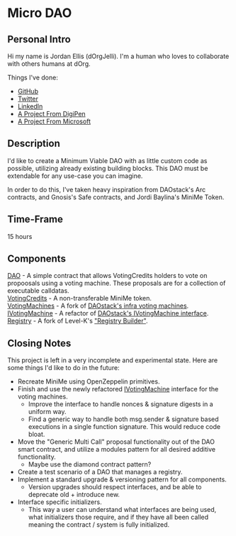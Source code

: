 # Micro DAO
## Personal Intro
Hi my name is Jordan Ellis (dOrgJelli). I'm a human who loves to collaborate with others humans at dOrg.

Things I've done:
- [GitHub](https://github.com/dOrgJelli)
- [Twitter](https://twitter.com/dOrgJelli)
- [LinkedIn](https://www.linkedin.com/in/jordancellis/)
- [A Project From DigiPen](https://games.digipen.edu/games/rafflesia)
- [A Project From Microsoft](https://www.moog.com/news/operating-group-news/2019/Moog_Inc_Microsoft_Air_New_Zealand_ST_Engineering_Microsoft_Air_New_Zealand_and_ST_Engineering_Announce_Ground_Breaking_Digital_Collaboration.html)

## Description
I'd like to create a Minimum Viable DAO with as little custom code as possible, utilizing already existing building blocks. This DAO must be extendable for any use-case you can imagine.

In order to do this, I've taken heavy inspiration from DAOstack's Arc contracts, and Gnosis's Safe contracts, and Jordi Baylina's MiniMe Token.

## Time-Frame
15 hours

## Components
[DAO](./src/contracts/DAO/DAO.sol) - A simple contract that allows VotingCredits holders to vote on propoosals using a voting machine. These proposals are for a collection of executable calldatas.  
[VotingCredits](./src/contracts/VotingCredits/VotingCredits.sol) - A non-transferable MiniMe token.  
[VotingMachines](./src/contracts/VotingMachines) - A fork of [DAOstack's infra voting machines](https://github.com/daostack/infra).  
[IVotingMachine](./src/contracts/VotingMachines/IVotingMachine.sol) - A refactor of [DAOstack's IVotingMachine interface](https://github.com/daostack/infra/blob/master/contracts/votingMachines/IntVoteInterface.sol).  
[Registry](./src/contracts/Registry/OwnedItemRegistry.sol) - A fork of Level-K's ["Registry Builder"](https://github.com/levelkdev/registry-builder).  

## Closing Notes
This project is left in a very incomplete and experimental state. Here are some things I'd like to do in the future:  
- Recreate MiniMe using OpenZeppelin primitives.  
- Finish and use the newly refactored [IVotingMachine](./src/contracts/VotingMachines/IVotingMachine.sol) interface for the voting machines.  
  - Improve the interface to handle nonces & signature digests in a uniform way.  
  - Find a generic way to handle both msg.sender & signature based executions in a single function signature. This would reduce code bloat.  
- Move the "Generic Multi Call" proposal functionality out of the DAO smart contract, and utilize a modules pattern for all desired additive functionality.  
  - Maybe use the diamond contract pattern?
- Create a test scenario of a DAO that manages a registry.
- Implement a standard upgrade & versioning pattern for all components.  
  - Version upgrades should respect interfaces, and be able to deprecate old + introduce new.  
- Interface specific initializers.
  - This way a user can understand what interfaces are being used, what initializers those require, and if they have all been called meaning the contract / system is fully initialized.  
